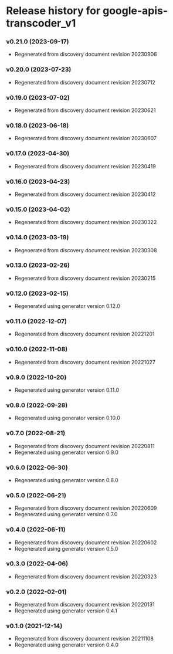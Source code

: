 # Release history for google-apis-transcoder_v1

### v0.21.0 (2023-09-17)

* Regenerated from discovery document revision 20230906

### v0.20.0 (2023-07-23)

* Regenerated from discovery document revision 20230712

### v0.19.0 (2023-07-02)

* Regenerated from discovery document revision 20230621

### v0.18.0 (2023-06-18)

* Regenerated from discovery document revision 20230607

### v0.17.0 (2023-04-30)

* Regenerated from discovery document revision 20230419

### v0.16.0 (2023-04-23)

* Regenerated from discovery document revision 20230412

### v0.15.0 (2023-04-02)

* Regenerated from discovery document revision 20230322

### v0.14.0 (2023-03-19)

* Regenerated from discovery document revision 20230308

### v0.13.0 (2023-02-26)

* Regenerated from discovery document revision 20230215

### v0.12.0 (2023-02-15)

* Regenerated using generator version 0.12.0

### v0.11.0 (2022-12-07)

* Regenerated from discovery document revision 20221201

### v0.10.0 (2022-11-08)

* Regenerated from discovery document revision 20221027

### v0.9.0 (2022-10-20)

* Regenerated using generator version 0.11.0

### v0.8.0 (2022-09-28)

* Regenerated using generator version 0.10.0

### v0.7.0 (2022-08-21)

* Regenerated from discovery document revision 20220811
* Regenerated using generator version 0.9.0

### v0.6.0 (2022-06-30)

* Regenerated using generator version 0.8.0

### v0.5.0 (2022-06-21)

* Regenerated from discovery document revision 20220609
* Regenerated using generator version 0.7.0

### v0.4.0 (2022-06-11)

* Regenerated from discovery document revision 20220602
* Regenerated using generator version 0.5.0

### v0.3.0 (2022-04-06)

* Regenerated from discovery document revision 20220323

### v0.2.0 (2022-02-01)

* Regenerated from discovery document revision 20220131
* Regenerated using generator version 0.4.1

### v0.1.0 (2021-12-14)

* Regenerated from discovery document revision 20211108
* Regenerated using generator version 0.4.0

